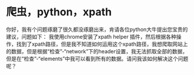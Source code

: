 # 爬虫，python，xpath

你好，我有个问题琢磨了很久都没琢磨出来，肯请各位python大牛提出您宝贵的建议，问题如下：
我使用chrome安装了xpath helper 插件，然后根据各种操作，找到了xpath路径，但是我不知道如何运用这个xpath路径，我想爬取网站上的数据，但是根据“检查”-“network”下的header设置，我无法抓取全部的数据，但是在“检查”-“elements”中我可以看到所有的数据。请问我该如何解决这个问题呢？